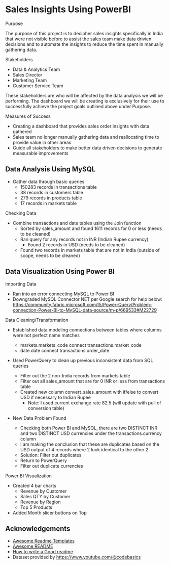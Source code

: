 
# Sales Insights Using PowerBI

Purpose

The purpose of this project is to decipher sales insights specifically in India that were not visible before to assist the sales team make data drivien decisions and to automate the insights to reduce the time spent in manually gathering data.


Stakeholders

- Data & Analytics Team
- Sales Director
- Marketing Team
- Customer Service Team

These stakeholders are who will be affected by the data analysis we will be performing. The dashboard we will be creating is exclusively for their use to successfully achieve the project goals outlined above under Purpose.


Measures of Success

- Creating a dashboard that provides sales order insights with data gathered
- Sales team no longer manually gathering data and reallocating time to provide value in other areas
- Guide all stakeholders to make better data driven decisions to generate measurable improvements
## Data Analysis Using MySQL

- Gather data through basic queries
    - 150283 records in transactions table
    - 38 records in customers table
    - 279 records in products table
    - 17 records in markets table

Checking Data

- Combine transactions and date tables using the Join function 
    - Sorted by sales_amount and found 1611 records for 0 or less (needs to be cleaned)
    - Ran query for any records not in INR (Indian Rupee currency)
        - Found 2 records in USD (needs to be cleaned)
    - Found two records in markets table that are not in India (outside of scope, needs to be cleaned)


## Data Visualization Using Power BI

Importing Data
- Ran into an error connecting MySQL to Power BI
- Downgraded MySQL Connector NET per Google search for help below:
https://community.fabric.microsoft.com/t5/Power-Query/Problem-connection-Power-BI-to-MySQL-data-source/m-p/669533#M22729

Data Cleaning/Transformation
- Established data modeling connections between tables where columns were not perfect name matches
    - markets.markets_code connect transactions.market_code
    - date.date connect transactions.order_date
- Used PowerQuery to clean up previous inconsistent data from SQL queries
    - Filter out the 2 non-India records from markets table
    - Filter out all sales_amount that are for 0 INR or less from transactions table
    - Created new column convert_sales_amount with if/else to convert USD if necessary to Indian Rupee
        - Note: I used current exchange rate 82.5 (will update with pull of conversion table)

- New Data Problem Found
    - Checking both Power BI and MySQL, there are two DISTINCT INR and two DISTINCT USD currencies under the transactions.currency column
    - I am making the conclusion that these are duplicates based on the USD output of 4 records where 2 look identical to the other 2
    - Solution: Filter out duplicates
    - Return to PowerQuery
    - Filter out duplicate currencies

Power BI Visualization
 - Created 4 bar charts
    - Revenue by Customer
    - Sales QTY by Customer
    - Revenue by Region
    - Top 5 Products
 - Added Month slicer buttons on Top


## Acknowledgements

 - [Awesome Readme Templates](https://awesomeopensource.com/project/elangosundar/awesome-README-templates)
 - [Awesome README](https://github.com/matiassingers/awesome-readme)
 - [How to write a Good readme](https://bulldogjob.com/news/449-how-to-write-a-good-readme-for-your-github-project)
 - Dataset provided by https://www.youtube.com/@codebasics
 
